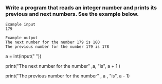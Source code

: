 ### Write a program that reads an integer number and prints its previous and next numbers. See the example below.
```
Example input
179

Example output
The next number for the number 179 is 180
The previous number for the number 179 is 178

```
a = int(input(" "))

print("The next number for the number" ,a, "is", a + 1 )

print("The previous number for the number" , a , "is", a - 1)

